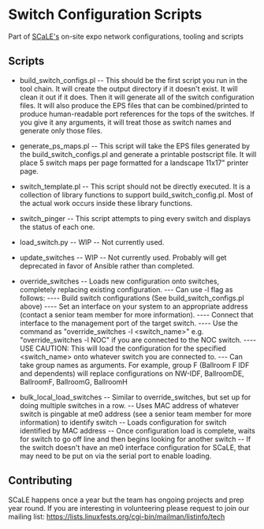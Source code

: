 # Switch Configuration Scripts

Part of [SCaLE's](https://www.socallinuxexpo.org/) on-site expo network configurations, tooling and scripts 

## Scripts
* build_switch_configs.pl
-- This should be the first script you run in the tool chain. It will create the output directory if it doesn't exist. It will clean it out if it does. Then it will generate all of the switch configuration files. It will also produce the EPS files that can be combined/printed to produce human-readable port references for the tops of the switches. If you give it any arguments, it will treat those as switch names and generate only those files.

* generate_ps_maps.pl
-- This script will take the EPS files generated by the build_switch_configs.pl and generate a printable postscript file. It will place 5 switch maps per page formatted for a landscape 11x17" printer page.

* switch_template.pl
-- This script should not be directly executed. It is a collection of library functions to support build_switch_config.pl. Most of the actual work occurs inside these library functions.

* switch_pinger
-- This script attempts to ping every switch and displays the status of each one.

* load_switch.py
-- WIP -- Not currently used.

* update_switches
-- WIP -- Not currently used. Probably will get deprecated in favor of Ansible rather than completed.

* override_switches
-- Loads new configuration onto switches, completely replacing existing configuration.
--- Can use -l flag as follows:
---- Build switch configurations (See build_switch_configs.pl above)
---- Set an interface on your system to an appropriate address (contact a senior team member for more information).
---- Connect that interface to the management port of the target switch.
---- Use the command as "override_switches -l <switch_name>" e.g. "override_switches -l NOC" if you are connected to the NOC switch.
---- USE CAUTION: This will load the configuration for the specified <switch_name> onto whatever switch you are connected to.
--- Can take group names as arguments. For example, group F (Ballroom F IDF and dependents) will replace configurations on NW-IDF, BallroomDE, BallroomF, BallroomG, BallroomH

* bulk_local_load_switches
-- Similar to override_switches, but set up for doing multiple switches in a row.
-- Uses MAC address of whatever switch is pingable at me0 address (see a senior team member for more information) to identify switch
-- Loads configuration for switch identified by MAC address
-- Once configuration load is complete, waits for switch to go off line and then begins looking for another switch
-- If the switch doesn't have an me0 interface configuration for SCaLE, that may need to be put on via the serial port to enable loading.
 
## Contributing
SCaLE happens once a year but the team has ongoing projects and prep year round.
If you are interesting in volunteering please request to join our mailing list:
https://lists.linuxfests.org/cgi-bin/mailman/listinfo/tech

